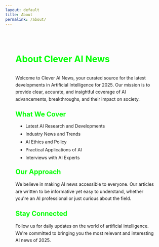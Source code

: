 ```yaml
---
layout: default
title: About
permalink: /about/
---
```


<div class="about-content">
  <h1>About Clever AI News</h1>
  
  <p>Welcome to Clever AI News, your curated source for the latest developments in Artificial Intelligence for 2025. Our mission is to provide clear, accurate, and insightful coverage of AI advancements, breakthroughs, and their impact on society.</p>

  <h2>What We Cover</h2>
  <ul>
    <li>Latest AI Research and Developments</li>
    <li>Industry News and Trends</li>
    <li>AI Ethics and Policy</li>
    <li>Practical Applications of AI</li>
    <li>Interviews with AI Experts</li>
  </ul>

  <h2>Our Approach</h2>
  <p>We believe in making AI news accessible to everyone. Our articles are written to be informative yet easy to understand, whether you're an AI professional or just curious about the field.</p>

  <h2>Stay Connected</h2>
  <p>Follow us for daily updates on the world of artificial intelligence. We're committed to bringing you the most relevant and interesting AI news of 2025.</p>
</div>

<style>
.about-content {
  max-width: 800px;
  margin: 0 auto;
  padding: 2rem;
}

.about-content h1 {
  color: #00ff00;
  margin-bottom: 2rem;
}

.about-content h2 {
  color: #00ff00;
  margin: 1.5rem 0 1rem;
}

.about-content p {
  margin-bottom: 1.5rem;
  line-height: 1.6;
}

.about-content ul {
  margin-bottom: 1.5rem;
  padding-left: 2rem;
}

.about-content li {
  margin-bottom: 0.5rem;
}
</style> 